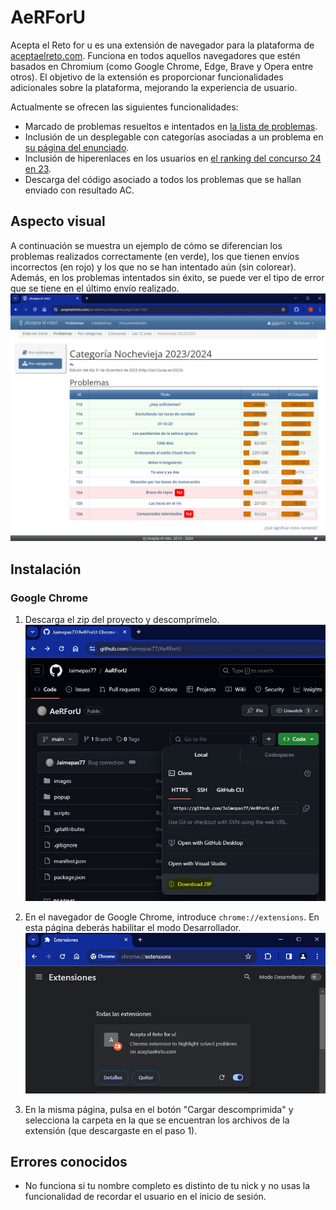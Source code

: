 # AeRForU
Acepta el Reto for u es una extensión de navegador para la plataforma de [aceptaelreto.com](https://aceptaelreto.com).
Funciona en todos aquellos navegadores que estén basados en Chromium (como Google Chrome, Edge, Brave y Opera entre otros).
El objetivo de la extensión es proporcionar funcionalidades adicionales sobre la plataforma, mejorando la experiencia de usuario.

Actualmente se ofrecen las siguientes funcionalidades:
- Marcado de problemas resueltos e intentados en [la lista de problemas](https://aceptaelreto.com/problems/volumes.php/?vol=71).
- Inclusión de un desplegable con categorías asociadas a un problema en [su página del enunciado](https://aceptaelreto.com/problem/statement.php?id=116).
- Inclusión de hiperenlaces en los usuarios en [el ranking del concurso 24 en 23](https://aceptaelreto.com/24en23/2025/clasificacion.php).
- Descarga del código asociado a todos los problemas que se hallan enviado con resultado AC.

## Aspecto visual
A continuación se muestra un ejemplo de cómo se diferencian los problemas realizados correctamente (en verde),
los que tienen envíos incorrectos (en rojo) y los que no se han intentado aún (sin colorear). Además, en los problemas intentados sin éxito, se puede ver el tipo de error que se tiene en el último envío realizado.
![Ejemplo del plugin sobre los problemas de Las 12 uvas (2023)](/images/example2.jpg)

## Instalación
### Google Chrome
1. Descarga el zip del proyecto y descomprímelo.
![Ejemplo de descargar como zip](/images/step1.jpg)

2. En el navegador de Google Chrome, introduce `chrome://extensions`. En esta
página deberás habilitar el modo Desarrollador.
![Ejemplo del chrome://extensions](/images/step2.jpg)

3. En la misma página, pulsa en el botón "Cargar descomprimida" y selecciona la carpeta en la que se encuentran los archivos de la extensión (que descargaste en el paso 1).

## Errores conocidos
- No funciona si tu nombre completo es distinto de tu nick y no usas la funcionalidad de recordar el usuario en el inicio de sesión.
